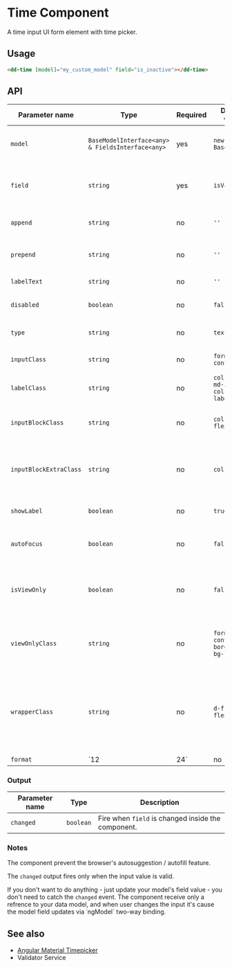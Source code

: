 # Time Component

A time input UI form element with time picker.


## Usage

```html
<dd-time [model]="my_custom_model" field="is_inactive"></dd-time>
```


## API

| Parameter name | Type | Required | Default value | Description |
|----------------|------|----------|---------------|-------------|
| `model` | `BaseModelInterface<any> & FieldsInterface<any>` | yes | `new BaseModel()` | The model what you want to handle. |
| `field` | `string` | yes | `isValid` | The model's field what you want to handle. |
| `append` | `string` | no | `''` | Text in input's append `div` |
| `prepend` | `string` | no | `''` | Text in input's prepend `div` |
| `labelText` | `string` | no | `''` | Text in `label` |
| `disabled` | `boolean` | no | `false` | Input is diabled or not. |
| `type` | `string` | no | `text` | Input field `type` property. |
| `inputClass` | `string` | no | `form-control` | Class of `input` element. |
| `labelClass` | `string` | no | `col-12 col-md-3 px-0 col-form-label` | Class of `label` element. |
| `inputBlockClass` | `string` | no | `col-12 d-flex px-0` | Class of input block<sup>[1]</sup> element. |
| `inputBlockExtraClass` | `string` | no | `col-md-9` | Apply this classes n input block when `showLabel` is `true`. |
| `showLabel` | `boolean` | no | `true` | Label is visible or not. |
| `autoFocus` | `boolean` | no | `false` | Set autofocus on the element. |
| `isViewOnly` | `boolean` | no | `false` | If `true` the component show only a `div` element instead of `input`. |
| `viewOnlyClass` | `string` | no | `form-control border-0 bg-light` | The `div` element's class what shown if `isViewOnly` is `true`. |
| `wrapperClass` | `string` | no | `d-flex flex-wrap` | Class of the wrapper `div` element. It contains the `label` and the `div.input-group` elements. |
| `format` | `12 | 24` | no | `24` | Set the timepicker time format. 2h/24h view for hour selection clock. |


### Output

| Parameter name | Type | Description |
|----------------|------|-------------|
| `changed` | `boolean` | Fire when `field` is changed inside the component. |


### Notes

The component prevent the browser's autosuggestion / autofill feature.

The `changed` output fires only when the input value is valid.

If you don't want to do anything - just update your model's field value - you don't need to catch the `changed` event. The
component receive only a refrence to your data model, and when user changes the input it's cause the model field updates via
˙ngModel` two-way binding.


## See also

- [Angular Material Timepicker](https://github.com/Agranom/ngx-material-timepicker)
- Validator Service
